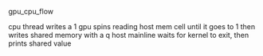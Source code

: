 gpu_cpu_flow


cpu thread writes a 1
gpu spins reading host mem cell until it goes to 1
then writes shared memory with a q
host mainline waits for kernel to exit, then prints shared value

